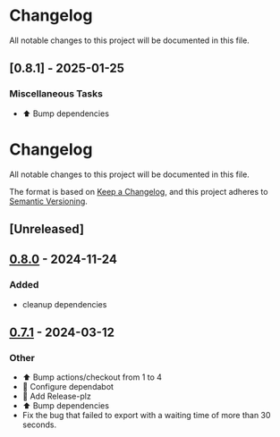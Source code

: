 # Changelog

All notable changes to this project will be documented in this file.

## [0.8.1] - 2025-01-25

### Miscellaneous Tasks

- ⬆️ Bump dependencies

<!-- generated by git-cliff -->
# Changelog
All notable changes to this project will be documented in this file.

The format is based on [Keep a Changelog](https://keepachangelog.com/en/1.0.0/),
and this project adheres to [Semantic Versioning](https://semver.org/spec/v2.0.0.html).

## [Unreleased]

## [0.8.0](https://github.com/ilaborie/html2pdf/compare/v0.7.1...v0.8.0) - 2024-11-24

### Added

- cleanup dependencies

## [0.7.1](https://github.com/ilaborie/html2pdf/compare/v0.7.0...v0.7.1) - 2024-03-12

### Other
- :arrow_up: Bump actions/checkout from 1 to 4
- :construction_worker: Configure dependabot
- :construction_worker: Add Release-plz
- :arrow_up: Bump dependencies
- Fix the bug that failed to export with a waiting time of more than 30 seconds.
